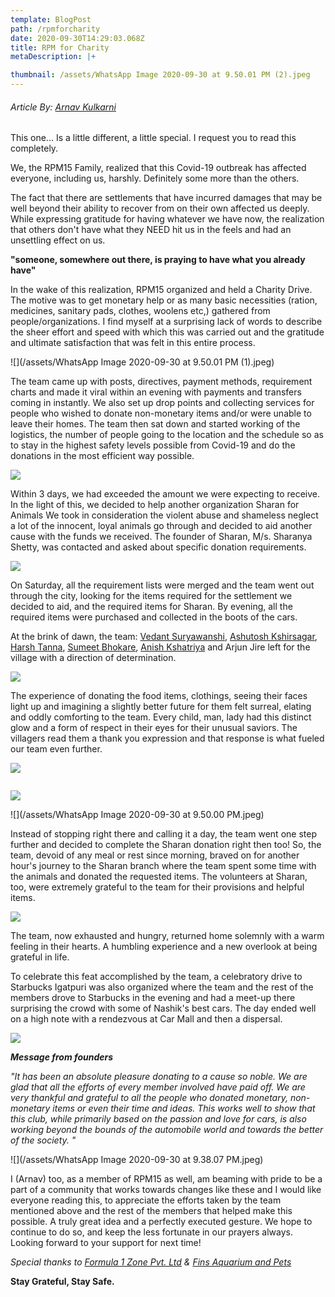 ```yaml
---
template: BlogPost
path: /rpmforcharity
date: 2020-09-30T14:29:03.068Z
title: RPM for Charity
metaDescription: |+

thumbnail: /assets/WhatsApp Image 2020-09-30 at 9.50.01 PM (2).jpeg
---
```

###### *Article By: [Arnav Kulkarni](https://www.instagram.com/scarecrow_9595/)*

This one... Is a little different, a little special. I request you to read this completely. 

We, the RPM15 Family, realized that this Covid-19 outbreak has affected everyone, including us, harshly. Definitely some more than the others.

The fact that there are settlements that have incurred damages that may be well beyond their ability to recover from on their own affected us deeply. While expressing gratitude for having whatever we have now, the realization that others don't have what they NEED hit us in the feels and had an unsettling effect on us.

**"someone, somewhere out there, is praying to have what you already have"**

In the wake of this realization, RPM15 organized and held a Charity Drive. The motive was to get monetary help or as many basic necessities (ration, medicines, sanitary pads, clothes, woolens etc,) gathered from people/organizations. I find myself at a surprising lack of words to describe the sheer effort and speed with which this was carried out and the gratitude and ultimate satisfaction that was felt in this entire process. 

![](/assets/WhatsApp Image 2020-09-30 at 9.50.01 PM (1).jpeg)

The team came up with posts, directives, payment methods, requirement charts and made it viral within an evening with payments and transfers coming in instantly. We also set up drop points and collecting services for people who wished to donate non-monetary items and/or were unable to leave their homes. The team then sat down and started working of the logistics, the number of people going to the location and the schedule so as to stay in the highest safety levels possible from Covid-19 and do the donations in the most efficient way possible.

![](/assets/IMG-20200913-WA0008.jpg)

Within 3 days, we had exceeded the amount we were expecting to receive. In the light of this, we decided to help another organization Sharan for Animals We took in consideration the violent abuse and shameless neglect a lot of the innocent, loyal animals go through and decided to aid another cause with the funds we received. The founder of Sharan, M/s. Sharanya Shetty, was contacted and asked about specific donation requirements.

![](/assets/IMG-20200913-WA0010.jpg)

On Saturday, all the requirement lists were merged and the team went out through the city, looking for the items required for the settlement we decided to aid, and the required items for Sharan. By evening, all the required items were purchased and collected in the boots of the cars.

At the brink of dawn, the team: [Vedant Suryawanshi](https://www.instagram.com/thevedantsuryawanshi/), [Ashutosh Kshirsagar](https://www.instagram.com/ask_45k), [Harsh Tanna](https://www.instagram.com/harshhhh48/), [Sumeet Bhokare](https://www.instagram.com/snowboy17/), [Anish Kshatriya](https://www.instagram.com/anish_kshatriya/) and Arjun Jire left for the village with a direction of determination.

![](/assets/IMG-20200912-WA0049.jpg)

The experience of donating the food items, clothings, seeing their faces light up and imagining a slightly better future for them felt surreal, elating and oddly comforting to the team. Every child, man, lady had this distinct glow and a form of respect in their eyes for their unusual saviors. The villagers read them a thank you expression and that response is what fueled our team even further.

![](/assets/IMG-20200915-WA0051.jpg)

![]()

![](/assets/IMG-20200915-WA0050.jpg)

![](/assets/WhatsApp Image 2020-09-30 at 9.50.00 PM.jpeg)

Instead of stopping right there and calling it a day, the team went one step further and decided to complete the Sharan donation right then too! So, the team, devoid of any meal or rest since morning, braved on for another hour's journey to the Sharan branch where the team spent some time with the animals and donated the requested items. The volunteers at Sharan, too, were extremely grateful to the team for their provisions and helpful items.

![](/assets/0ffe3c9a-3b9e-4447-9338-abe24a1f6c05.jpg)

The team, now exhausted and hungry, returned home solemnly with a warm feeling in their hearts. A humbling experience and a new overlook at being grateful in life.  

To celebrate this feat accomplished by the team, a celebratory drive to Starbucks Igatpuri was also organized where the team and the rest of the members drove to Starbucks in the evening and had a meet-up there surprising the crowd with some of Nashik's best cars. The day ended well on a high note with a rendezvous at Car Mall and then a dispersal.

![](/assets/IMG-20200913-WA0039.jpg)

***Message from founders*** 

*"It has been an absolute pleasure donating to a cause so noble. We are glad that all the efforts of every member involved have paid off. We are very thankful and grateful to all the people who donated monetary, non-monetary items or even their time and ideas. This works well to show that this club, while primarily based on the passion and love for cars, is also working beyond the bounds of the automobile world and towards the better of the society. "*

![](/assets/WhatsApp Image 2020-09-30 at 9.38.07 PM.jpeg)

I (Arnav) too, as a member of RPM15 as well, am beaming with pride to be a part of a community that works towards changes like these and I would like everyone reading this, to appreciate the efforts taken by the team mentioned above  and the rest of the members that helped make this possible. A truly great idea and a perfectly executed gesture. We hope to continue to do so, and keep the less fortunate in our prayers always. Looking forward to your support for next time!

*Special thanks to [Formula 1 Zone Pvt. Ltd](https://www.instagram.com/formula.1.zone/) & [Fins Aquarium and Pets](https://www.instagram.com/fins_aquarium_and_pets/)* 

**Stay Grateful, Stay Safe.**
